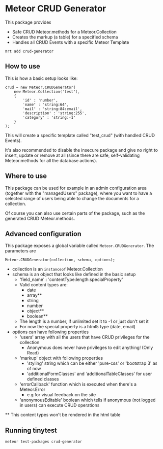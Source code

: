 Meteor CRUD Generator
=====================

This package provides

* Safe CRUD Meteor.methods for a Meteor.Collection
* Creates the markup (a table) for a specified schema
* Handles all CRUD Events with a specific Meteor Template

```
mrt add crud-generator
```

## How to use

This is how a basic setup looks like:

```
crud = new Meteor.CRUDGenerator(
	new Meteor.Collection('test'), 
	{
    	'id' : 'number',
	    'name' : 'string:64',
    	'mail' : 'string:84:email',
	    'description' : 'string:255',
    	'category' : 'string:-1'
	}
);
```
This will create a specific template called "test_crud" (with handled CRUD Events). 

It's also recommended to disable the insecure package and give no right to insert, update or remove at all (since there are safe, self-validating Meteor.methods for all the database actions).

## Where to use

This package can be used for example in an admin configuration area (together with the "managedUsers" package), where you want to have a selected range of users being able to change the documents for a collection. 

Of course you can also use certain parts of the package, such as the generated CRUD Meteor.methods.

## Advanced configuration

This package exposes a global variable called ```Meteor.CRUDGenerator```. The parameters are

```
Meteor.CRUDGenerator(collection, schema, options);
```

* collection is an ```instanceof``` Meteor.Collection
* schema is an object that looks like defined in the basic setup
	* 'field_name' : 'contentType:length:specialProperty'
	* Valid content types are:
		* date
		* array**
		* string
		* number
		* object**
		* boolean**
	* The length is a number, if unlimited set it to -1 or just don't set it
	* For now the special property is a html5 type (date, email)
* options can have following properties
	* 'users' array with all the users that have CRUD privileges for the collection
		* Anonymous does never have privileges to edit anything! (Only Read)
	* 'markup' object with following properties
		* 'styling' string which can be either 'pure-css' or 'bootstrap 3' as of now
		* 'additionalFormClasses' and 'additionalTableClasses' for user defined classes
	* 'errorCallback' function which is executed when there's a Meteor.Error
		* e.g for visual feedback on the site
	* 'anonymousEditable' boolean which tells if anonymous (not logged in users) can execute CRUD operations



\** This content types won't be rendered in the html table

## Running tinytest

```
meteor test-packages crud-generator
```